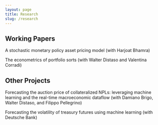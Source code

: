 ```yaml
---
layout: page
title: Research
slug: /research
---
```


## Working Papers

A stochastic monetary policy asset pricing model (with Harjoat Bhamra)

The econometrics of portfolio sorts (with Walter Distaso and Valentina Corradi)

## Other Projects

Forecasting the auction price of collateralized NPLs: leveraging machine learning and the real-time macroeconomic dataflow (with Damiano Brigo, Walter Distaso, and Filippo Pellegrino)

Forecasting the volatility of treasury futures using machine learning (with Deutsche Bank)

<!---[Shifted Baselines Reduce Willingness to Pay for
Conservation](https://ryumatsuura.github.io/files/mmsd_2018_okinawa.pdf){:target="_blank"} 
(with Loren McClenachan, Shah Payal, and Sahan Dissanayake),
_Frontiers in Marine Science_ (2018)

[The Proposed Park in Maine's North Woods: Preferences of Out-of-State
Visitors](https://ryumatsuura.github.io/files/mdm_2016_maine.pdf){:target="_blank"} 
(with Sahan Dissanayake and Andrew Meyer), _Maine Policy Review_ (2016)--->


